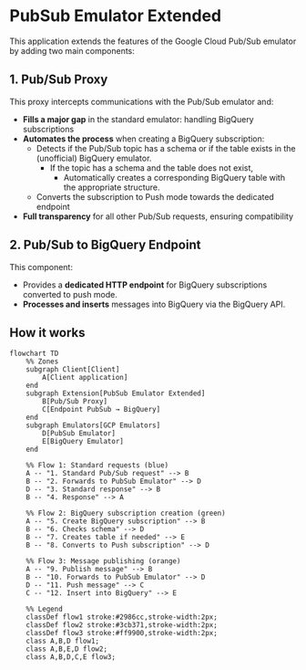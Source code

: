 # PubSub Emulator Extended

This application extends the features of the Google Cloud Pub/Sub emulator by adding two main components:

## 1. Pub/Sub Proxy

This proxy intercepts communications with the Pub/Sub emulator and:

- **Fills a major gap** in the standard emulator: handling BigQuery subscriptions
- **Automates the process** when creating a BigQuery subscription:
  - Detects if the Pub/Sub topic has a schema or if the table exists in the (unofficial) BigQuery emulator.
    - If the topic has a schema and the table does not exist,
      - Automatically creates a corresponding BigQuery table with the appropriate structure.
  - Converts the subscription to Push mode towards the dedicated endpoint
- **Full transparency** for all other Pub/Sub requests, ensuring compatibility

## 2. Pub/Sub to BigQuery Endpoint

This component:

- Provides a **dedicated HTTP endpoint** for BigQuery subscriptions converted to push mode.
- **Processes and inserts** messages into BigQuery via the BigQuery API.

## How it works

```mermaid
flowchart TD
    %% Zones
    subgraph Client[Client]
        A[Client application]
    end
    subgraph Extension[PubSub Emulator Extended]
        B[Pub/Sub Proxy]
        C[Endpoint PubSub → BigQuery]
    end
    subgraph Emulators[GCP Emulators]
        D[PubSub Emulator]
        E[BigQuery Emulator]
    end

    %% Flow 1: Standard requests (blue)
    A -- "1. Standard Pub/Sub request" --> B
    B -- "2. Forwards to PubSub Emulator" --> D
    D -- "3. Standard response" --> B
    B -- "4. Response" --> A

    %% Flow 2: BigQuery subscription creation (green)
    A -- "5. Create BigQuery subscription" --> B
    B -- "6. Checks schema" --> D
    B -- "7. Creates table if needed" --> E
    B -- "8. Converts to Push subscription" --> D

    %% Flow 3: Message publishing (orange)
    A -- "9. Publish message" --> B
    B -- "10. Forwards to PubSub Emulator" --> D
    D -- "11. Push message" --> C
    C -- "12. Insert into BigQuery" --> E

    %% Legend
    classDef flow1 stroke:#2986cc,stroke-width:2px;
    classDef flow2 stroke:#3cb371,stroke-width:2px;
    classDef flow3 stroke:#ff9900,stroke-width:2px;
    class A,B,D flow1;
    class A,B,E,D flow2;
    class A,B,D,C,E flow3;
```
